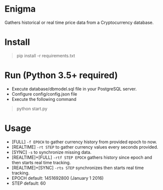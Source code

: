 # Enigma

Gathers historical or real time price data from a Cryptocurrency database.

# Install
> pip install -r requirements.txt

# Run (Python 3.5+ required)
- Execute database/dbmodel.sql file in your PostgreSQL server.
- Configure config/config.json file
- Execute the following command
> python start.py

# Usage
- [FULL] `-f EPOCH` to gather currency history from provided epoch to now.
- [REALTIME] `-rt STEP` to gather currency values every seconds provided.
- [SYNC] `-s` to synchronize missing data.
- [REALTIME]+[FULL] `-rtf STEP EPOCH` gathers history since epoch and then starts real time tracking.
- [REALTIME]+[SYNC] `-rts STEP` synchronizes then starts real time tracking.
- EPOCH default: 1451692800 (January 1 2016)
- STEP default: 60
